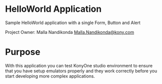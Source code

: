 HelloWorld Application
=======================

Sample HelloWorld application with a single Form, Button and Alert

Project Owner: Malla Nandikonda <Malla.Nandikonda@kony.com>

# Purpose
With this application you can test KonyOne studio environment to ensure that you have setup emulators properly and they work correctly before you start developing more complex applications.
